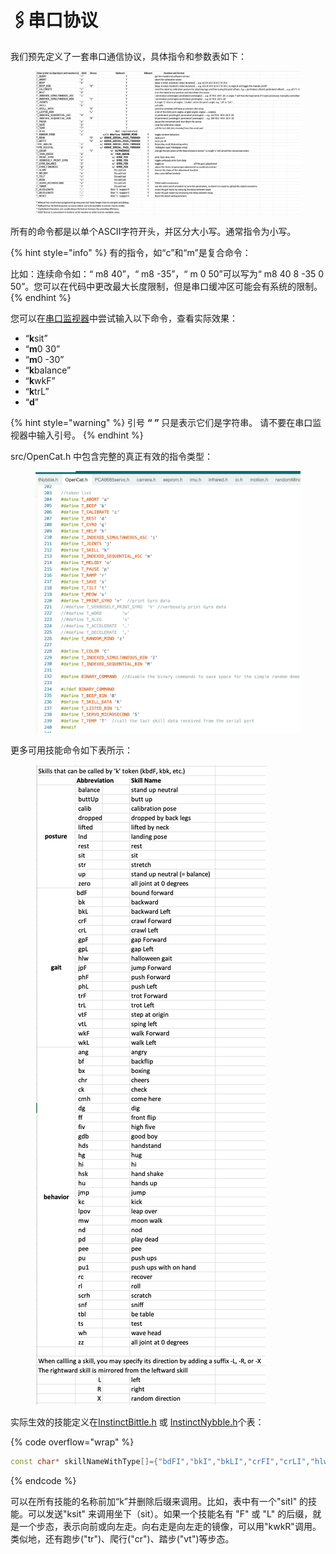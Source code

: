# 🖇️串口协议

我们预先定义了一套串口通信协议，具体指令和参数表如下：&#x20;

<figure><img src="../.gitbook/assets/tokens.png" alt=""><figcaption></figcaption></figure>

所有的命令都是以单个ASCII字符开头，并区分大小写。通常指令为小写。

{% hint style="info" %}
有的指令，如“c”和“m”是复合命令：

比如：连续命令如：“ m8 40”，“ m8 -35”，“ m 0 50”可以写为“ m8 40 8 -35 0 50”。您可以在代码中更改最大长度限制，但是串口缓冲区可能会有系统的限制。
{% endhint %}

您可以在[串口监视器](https://docs.petoi.com/v/chinese/arduino-ide/chuan-kou-jian-shi-qi)中尝试输入以下命令，查看实际效果：

* “**k**sit”
* “**m**0 30”
* “**m**0 -30”
* “**k**balance”
* “**k**wkF”
* “**k**trL”
* “**d**”

{% hint style="warning" %}
引号 **“ ”** 只是表示它们是字符串。 请不要在串口监视器中输入引号。
{% endhint %}

src/OpenCat.h 中包含完整的真正有效的指令类型：

<figure><img src="../.gitbook/assets/tokens (1).png" alt=""><figcaption></figcaption></figure>

更多可用技能命令如下表所示：

<figure><img src="../.gitbook/assets/skillList 18.06.54.png" alt=""><figcaption></figcaption></figure>

实际生效的技能定义在[InstinctBittle.h](https://github.com/PetoiCamp/OpenCat/blob/main/src/InstinctBittle.h) 或 [InstinctNybble.h](https://github.com/PetoiCamp/OpenCat/blob/main/src/InstinctNybble.h)个表：

{% code overflow="wrap" %}
```cpp
const char* skillNameWithType[]={"bdFI","bkI","bkLI","crFI","crLI","hlwI","mhFI","mhLI","pcFI","phFI","phLI","trFI","trLI","vtFI","vtLI","wkFI","wkLI","balanceI","buttUpI","calibI","droppedI","liftedI","restI","sitI","strI","zeroN","bfI","ckI","climbCeilI","fdI","ffI","hiI","jyI","pdI","peeI","puI","pu1I","rcI","rlLI","rtI","stpI","tsI",};
```
{% endcode %}

可以在所有技能的名称前加“k”并删除后缀来调用。比如，表中有一个"sitI" 的技能。可以发送"ksit" 来调用坐下（sit）。如果一个技能名有 "F" 或 "L" 的后缀，就是一个步态，表示向前或向左走。向右走是向左走的镜像，可以用"kwkR"调用。类似地，还有跑步("tr")、爬行("cr")、踏步("vt")等步态。
